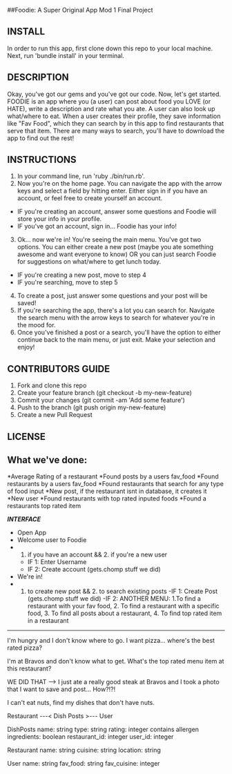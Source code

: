 ##Foodie: A Super Original App
Mod 1 Final Project

## INSTALL
In order to run this app, first clone down this repo to your local machine. Next, run 'bundle install' in your terminal.

## DESCRIPTION
Okay, you've got our gems and you've got our code. Now, let's get started. FOODIE is an app where you (a user) can post about food you LOVE (or HATE), write a description and rate what you ate. A user can also look up what/where to eat. When a user creates their profile, they save information like "Fav Food", which they can search by in this app to find restaurants that serve that item. There are many ways to search, you'll have to download the app to find out the rest!

## INSTRUCTIONS
1. In your command line, run 'ruby ./bin/run.rb'.
2. Now you're on the home page. You can navigate the app with the arrow keys and select a field by hitting enter. Either sign in if you have an account, or feel free to create yourself an account.
  - IF you're creating an account, answer some questions and Foodie will store your info in your profile.
  - IF you've got an account, sign in... Foodie has your info!
3. Ok... now we're in! You're seeing the main menu. You've got two options. You can either create a new post (maybe you ate something awesome and want everyone to know) OR you can just search Foodie for suggestions on what/where to get lunch today.
  - IF you're creating a new post, move to step 4
  - IF you're searching, move to step 5
4. To create a post, just answer some questions and your post will be saved!
5. If you're searching the app, there's a lot you can search for. Navigate the search menu with the arrow keys to search for whatever you're in the mood for.
6. Once you've finished a post or a search, you'll have the option to either continue back to the main menu, or just exit. Make your selection and enjoy!

## CONTRIBUTORS GUIDE
1. Fork and clone this repo
2. Create your feature branch (git checkout -b my-new-feature)
3. Commit your changes (git commit -am 'Add some feature')
4. Push to the branch (git push origin my-new-feature)
5. Create a new Pull Request

## LICENSE


What we've done:
----------------
*Average Rating of a restaurant
*Found posts by a users fav_food
*Found restaurants by a users fav_food
*Found restaurants that search for any type of food input
*New post, if the restaurant isnt in database, it creates it
*New user
*Found restaurants with top rated inputed foods
*Found a restaurants top rated item


***************INTERFACE***************
- Open App
- Welcome user to Foodie
- 1. if you have an account && 2. if you're a new user
  - IF 1: Enter Username
  - IF 2: Create account (gets.chomp stuff we did)
- We're in!
- 1. to create new post && 2. to search existing posts
  -IF 1: Create Post (gets.chomp stuff we did)
  -IF 2: ANOTHER MENU: 1.To find a restaurant with your fav food, 2. To find a restaurant with a specific food, 3. To find all posts about a restaurant, 4. To find top rated item in a restaurant
***************************************



I'm hungry and I don't know where to go. I want pizza... where's the best rated pizza?

I'm at Bravos and don't know what to get. What's the top rated menu item at this restaurant?

WE DID THAT --> I just ate a really good steak at Bravos and I took a photo that I want to save and post... How?!?!

I can't eat nuts, find my dishes that don't have nuts.

Restaurant ---< Dish Posts >--- User

DishPosts
name: string
type: string
rating: integer
contains allergen ingredients: boolean
restaurant_id: integer
user_id: integer

Restaurant
name: string
cuisine: string
location: string

User
name: string
fav_food: string
fav_cuisine: integer
